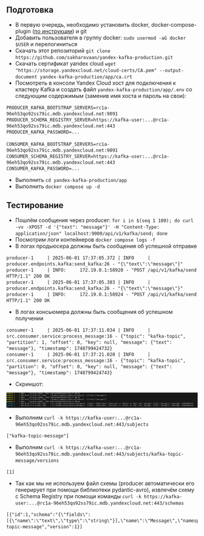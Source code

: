 ## Подготовка

* В первую очередь, необходимо установить docker, docker-compose-plugin ([по инструкции](https://docs.docker.com/engine/install/ubuntu/)) и git
* Добавить пользователя в группу docker: `sudo usermod -aG docker $USER` и перелогиниться
* Скачать этот репозиторий `git clone https://github.com/sakharovaan/yandex-kafka-production.git`
* Скачать сертификат yandex cloud `wget "https://storage.yandexcloud.net/cloud-certs/CA.pem" --output-document yandex-kafka-production/app/ca.crt`
* Посмотреть в консоли Yandex Cloud хост для подключения к кластеру Kafka и создать файл `yandex-kafka-production/app/.env` со следующим содержимым (заменив имя хоста и пароль на свои):
```
PRODUCER_KAFKA_BOOTSTRAP_SERVERS=rc1a-96eh53qo92ss79ic.mdb.yandexcloud.net:9091
PRODUCER_SCHEMA_REGISTRY_SERVER=https://kafka-user:...@rc1a-96eh53qo92ss79ic.mdb.yandexcloud.net:443
PRODUCER_KAFKA_PASSWORD=...

CONSUMER_KAFKA_BOOTSTRAP_SERVERS=rc1a-96eh53qo92ss79ic.mdb.yandexcloud.net:9091
CONSUMER_SCHEMA_REGISTRY_SERVER=https://kafka-user:...@rc1a-96eh53qo92ss79ic.mdb.yandexcloud.net:443
CONSUMER_KAFKA_PASSWORD=...
```
* Выполнить `cd yandex-kafka-production/app`
* Выполнить `docker compose up -d`

## Тестирование

* Пошлём сообщения через producer: `for i in $(seq 1 100); do curl -vv -XPOST -d '{"text": "message"}' -H "Content-Type: application/json" localhost:9000/api/v1/kafka/send; done`
* Посмотрим логи контейнеров `docker compose logs -f`
* В логах продьюсера должны быть сообщения об успешной отправке
```
producer-1     | 2025-06-01 17:37:05.372 | INFO     | producer.endpoints.kafka:send_kafka:26 - "{\"text\":\"message\"}"
producer-1     | INFO:     172.19.0.1:58920 - "POST /api/v1/kafka/send HTTP/1.1" 200 OK
producer-1     | 2025-06-01 17:37:05.383 | INFO     | producer.endpoints.kafka:send_kafka:26 - "{\"text\":\"message\"}"
producer-1     | INFO:     172.19.0.1:58924 - "POST /api/v1/kafka/send HTTP/1.1" 200 OK
```
* В логах консьюмера должны быть сообщения об успешном получении
```
consumer-1     | 2025-06-01 17:37:11.034 | INFO     | src.consumer.service:process_message:16 - {"topic": "kafka-topic", "partition": 1, "offset": 0, "key": null, "message": {"text": "message"}, "timestamp": 1748799424732}
consumer-1     | 2025-06-01 17:37:21.020 | INFO     | src.consumer.service:process_message:16 - {"topic": "kafka-topic", "partition": 0, "offset": 0, "key": null, "message": {"text": "message"}, "timestamp": 1748799424743}
```
* Скриншот:

![logs](README_img/logs.png)

* Выполним `curl -k https://kafka-user:...@rc1a-96eh53qo92ss79ic.mdb.yandexcloud.net:443/subjects`

```
["kafka-topic-message"]
```

* Выполним `curl -k https://kafka-user:...@rc1a-96eh53qo92ss79ic.mdb.yandexcloud.net:443/subjects/kafka-topic-message/versions`

```
[1]
```

* Так как мы не используем файл схемы (producer автоматически его генерирует при помощи библиотеки pydantic-avro), извлечём схему с Schema Registry при помощи команды `curl -k https://kafka-user:...@rc1a-96eh53qo92ss79ic.mdb.yandexcloud.net:443/schemas`

```
[{"id":1,"schema":"{\"fields\":[{\"name\":\"text\",\"type\":\"string\"}],\"name\":\"Message\",\"namespace\":\"Message\",\"type\":\"record\"}","schemaType":"AVRO","subject":"kafka-topic-message","version":1}]
```